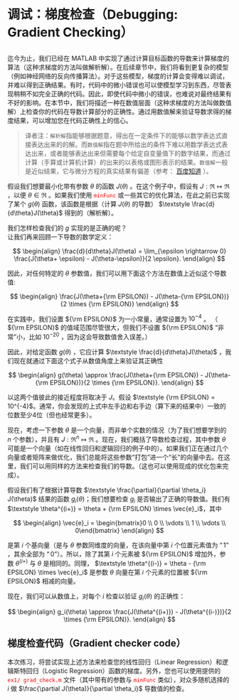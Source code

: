 # 调试：梯度检查（Debugging: Gradient Checking）  
## 

迄今为止，我们已经在 MATLAB 中实现了通过计算目标函数的导数来计算梯度的算法（这种求梯度的方法叫做解析解）。在后续章节中，我们将看到更复杂的模型（例如神经网络的反向传播算法）。对于这些模型，梯度的计算会变得难以调试，并难以得到正确结果。有时，代码中的微小错误也可以使模型学习到东西，尽管表现稍稍不如完全正确的代码。因此，即使代码中微小的错误，也难说对最终结果有不好的影响。在本节中，我们将描述一种在数值层面（这种求梯度的方法叫做数值解）上检查你的代码在导数计算部分的正确性。通过用数值解来验证导数求得的梯度结果，可以增加您在代码正确性上的信心。  

>译者注：`解析解`指能够根据题意，得出在一定条件下的能够以数学表达式直接表达出来的的解。而`数值解`指在题中所给出的条件下难以用数学表达式表达出来，或者能够表达出来但需要每个给定自变量值下的数字结果，而通过计算（手算或计算机计算）的出来的以表格或图形表示的结果。`数值解`一般是近似结果，它与微分方程的真实结果有偏差（参考： <a href="http://www.zybang.com/question/c84bf6ec2427e4dbe662cec27d31c8b3.html" target="_blank">百度知道</a> ）。  

假设我们想要最小化带有参数 $\theta$ 的函数 $J(\theta)$ 。在这个例子中，假设有 $\textstyle J : \Re \mapsto \Re$ ，以便 $\textstyle \theta \in \Re$ 。如果我们使用 <font color=red>`minFunc`</font> 或一些其它的优化算法，在此之前已实现了某个 $g(\theta)$ 函数，该函数是根据（计算 $J(\theta)$ 的导数） $\textstyle \frac{d}{d\theta}J(\theta)$ 得到的（解析解）。  

我们怎样检查我们的 $g$ 实现的是正确的呢？  
让我们再来回顾一下导数的数学定义：  

$$
\begin{align}
\frac{d}{d\theta}J(\theta) = \lim_{\epsilon \rightarrow 0}
\frac{J(\theta+ \epsilon) - J(\theta-\epsilon)}{2 \epsilon}.
\end{align}
$$  

因此，对任何特定的 $\theta$ 参数值，我们可以用下面这个方法在数值上近似这个导数值:  

$$
\begin{align}
\frac{J(\theta+{\rm EPSILON}) - J(\theta-{\rm EPSILON})}{2 \times {\rm EPSILON}}
\end{align}
$$  

在实践中，我们设置 ${\rm EPSILON}$ 为一小常量，通常设置为 $10^{-4}$ 。 （ ${\rm EPSILON}$ 的值域范围尽管很大，但我们不设置 ${\rm EPSILON}$ “非常”小，比如 $10^{-20}$ ，因为这会导致数值舍入误差。）  

因此，对给定函数 $g(\theta)$ ，它应计算 $\textstyle \frac{d}{d\theta}J(\theta)$ ，我们现在就通过下面这个式子从数值角度上来验证其正确性  

$$
\begin{align}
g(\theta) \approx
\frac{J(\theta+{\rm EPSILON}) - J(\theta-{\rm EPSILON})}{2 \times {\rm EPSILON}}.
\end{align}
$$  

以这两个值彼此的接近程度将取决于 $J$。假设 $\textstyle {\rm EPSILON} = 10^{-4}$。通常，你会发现的上式中左手边和右手边（算下来的结果中）一致的位数至少4位（但也经常更多）。  

现在，考虑一下参数 $\theta$ 是一个向量，而非单个实数的情况（为了我们想要学到的 $n$ 个参数），并且有 $\textstyle J: \Re^n \mapsto \Re$ 。现在，我们概括了导数检查过程，其中参数 $\theta$ 可能是一个向量（如在线性回归和逻辑回归的例子中的）。如果我们正在通过几个向量或者矩阵来做优化，我们总能将这些参数“打包”进一个“长”的向量中去。在这里，我们可以用同样的方法来检查我们的导数。（这也可以使用现成的优化包来完成）。  

假设我们有了根据计算导数 $\textstyle \frac{\partial}{\partial \theta_i} J(\theta)$ 结果的函数 $\textstyle g_i(\theta)$；我们想要检查 $g_{i}$ 是否输出了正确的导数值。我们有 $\textstyle \theta^{(i+)} = \theta + {\rm EPSILON} \times \vec{e}_i$，其中  

$$
\begin{align}
\vec{e}_i = \begin{bmatrix}0 \\ 0 \\ \vdots \\ 1 \\ \vdots \\ 0\end{bmatrix}
\end{align}
$$  

是第 $i$ 个基向量（是与 $\theta$ 参数同维度的向量，在该向量中第 $i$ 个位置元素值为 $“1”$ ，其余全部为 $“0”$）。所以，除了其第 $i$ 个元素被 ${\rm EPSILON}$ 增加外，参数 $\textstyle \theta^{(i+)}$ 与 $\theta$ 是相同的。同理， $\textstyle \theta^{(i-)} = \theta - {\rm EPSILON} \times \vec{e}_i$ 是参数 $\theta$ 向量在第 $i$ 个元素的位置被 ${\rm EPSILON}$ 相减的向量。  


现在，我们可以从数值上，对每个 $i$ 检查以验证 $\textstyle g_i(\theta)$ 的正确性：  

$$
\begin{align}
g_i(\theta) \approx
\frac{J(\theta^{(i+)}) - J(\theta^{(i-)})}{2 \times {\rm EPSILON}}.
\end{align}
$$  

## 梯度检查代码（Gradient checker code）  
本次练习，将尝试实现上述方法来检查您的线性回归（Linear Regression）和逻辑斯特回归（Logistic Regression）函数的梯度。另外，您也可以使用提供的 <font color=red>`ex1/ grad_check.m`</font> 文件（其中带有的参数与 <font color=red>`minFunc`</font> 类似），对众多随机选择的 $i$ 做 $\frac{\partial J(\theta)}{\partial \theta_i}$ 导数值的检查。
